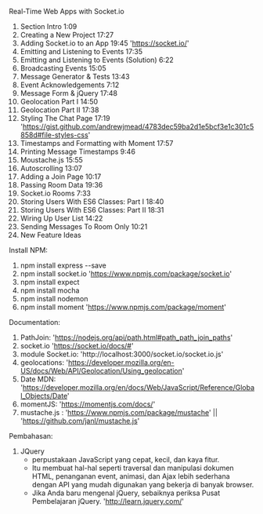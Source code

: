  Real-Time Web Apps with Socket.io

1. Section Intro 1:09
2. Creating a New Project 17:27
3. Adding Socket.io to an App 19:45 'https://socket.io/'
4. Emitting and Listening to Events 17:35
5. Emitting and Listening to Events (Solution) 6:22
6. Broadcasting Events 15:05
7. Message Generator & Tests 13:43
8. Event Acknowledgements 7:12
9. Message Form & jQuery 17:48
10. Geolocation Part I 14:50
11. Geolocation Part II 17:38
12. Styling The Chat Page 17:19 'https://gist.github.com/andrewjmead/4783dec59ba2d1e5bcf3e1c301c5858d#file-styles-css'
13. Timestamps and Formatting with Moment 17:57
14. Printing Message Timestamps 9:46
15. Moustache.js 15:55
16. Autoscrolling 13:07
17. Adding a Join Page 10:17
18. Passing Room Data 19:36
19. Socket.io Rooms 7:33
20. Storing Users With ES6 Classes: Part I 18:40
21. Storing Users With ES6 Classes: Part II 18:31
22. Wiring Up User List 14:22
23. Sending Messages To Room Only 10:21
24. New Feature Ideas 

Install NPM:
1. npm install express --save 
2. npm install socket.io 'https://www.npmjs.com/package/socket.io'
3. npm install expect 
4. npm install mocha
5. npm install nodemon
6. npm install moment 'https://www.npmjs.com/package/moment'




Documentation:
1. PathJoin: 'https://nodejs.org/api/path.html#path_path_join_paths'
2. socket.io 'https://socket.io/docs/#'
3. module Socket.io: 'http://localhost:3000/socket.io/socket.io.js'
4. geolocations: 'https://developer.mozilla.org/en-US/docs/Web/API/Geolocation/Using_geolocation'
5. Date MDN: 'https://developer.mozilla.org/en/docs/Web/JavaScript/Reference/Global_Objects/Date'
6. momentJS: 'https://momentjs.com/docs/'
7. mustache.js : 'https://www.npmjs.com/package/mustache' || 'https://github.com/janl/mustache.js'


Pembahasan:
1. JQuery 
    -  perpustakaan JavaScript yang cepat, kecil, dan kaya fitur. 
    - Itu membuat hal-hal seperti traversal dan manipulasi dokumen HTML, penanganan event, animasi, dan Ajax lebih sederhana dengan API yang mudah digunakan yang bekerja di banyak browser. 
    - Jika Anda baru mengenal jQuery, sebaiknya periksa Pusat Pembelajaran jQuery. 'http://learn.jquery.com/'
